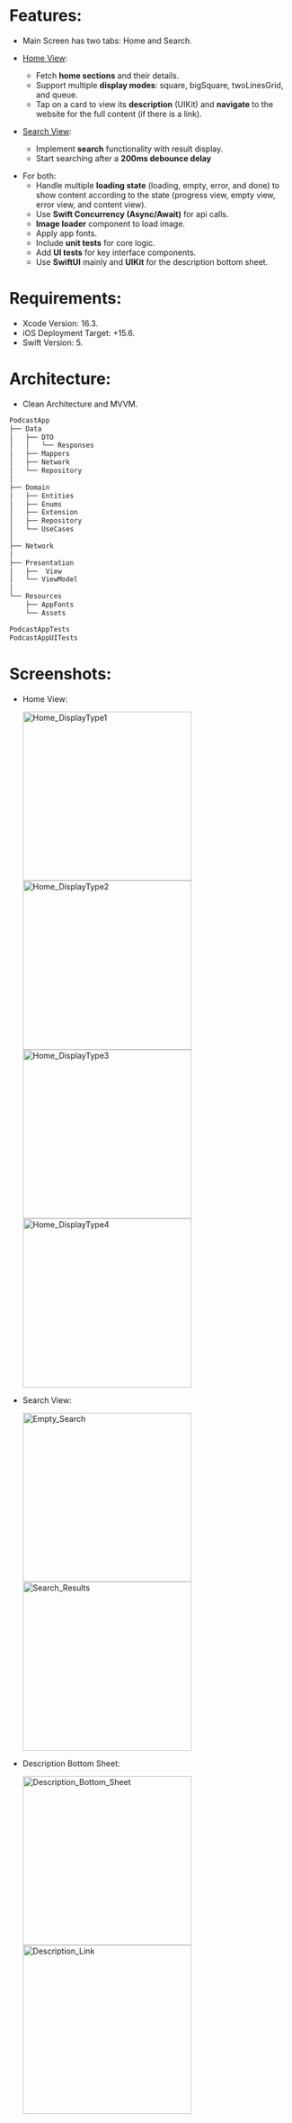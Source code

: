 # Features:  
  - Main Screen has two tabs: Home and Search.
  * <ins>Home View</ins>:
      - Fetch **home sections** and their details.
      - Support multiple **display modes**: square, bigSquare, twoLinesGrid, and queue.
      - Tap on a card to view its **description** (UIKit) and **navigate** to the website for the full content (if there is a link).

  * <ins>Search View</ins>:
    - Implement **search** functionality with result display.
    - Start searching after a **200ms debounce delay**

  - For both:
    - Handle multiple **loading state** (loading, empty, error, and done) to show content according to the state (progress view, empty view, error view, and content view).   
    - Use **Swift Concurrency (Async/Await)** for api calls.
    - **Image loader** component to load image.
    - Apply app fonts.
    - Include **unit tests** for core logic.
    - Add **UI tests** for key interface components.
    - Use **SwiftUI** mainly and **UIKit** for the description bottom sheet.

# Requirements:
  - Xcode Version: 16.3.
  - iOS Deployment Target: +15.6.
  - Swift Version: 5.

# Architecture:
  - Clean Architecture and MVVM.

```bash
PodcastApp
├── Data
│   ├── DTO
│   │   └── Responses
│   ├── Mappers
│   ├── Network
│   └── Repository
│
├── Domain
│   ├── Entities
│   ├── Enums
│   ├── Extension
│   ├── Repository
│   └── UseCases
│
├── Network
│
├── Presentation
│   ├──  View
│   └── ViewModel
│
└── Resources
    ├── AppFonts
    └── Assets

PodcastAppTests
PodcastAppUITests
```


# Screenshots:
  - Home View:
    
    <img src="PodcastApp/Resources/Assets.xcassets/OutputScreenshots/Home_DisplayType1.imageset/Home_DisplayType1.png" alt="Home_DisplayType1" width="300"/>
    
    <img src="PodcastApp/Resources/Assets.xcassets/OutputScreenshots/Home_DisplayType2.imageset/Home_DisplayType2.png" alt="Home_DisplayType2" width="300"/>
    
    <img src="PodcastApp/Resources/Assets.xcassets/OutputScreenshots/Home_DisplayType3.imageset/Home_DisplayType3.png" alt="Home_DisplayType3" width="300"/>
    
    <img src="PodcastApp/Resources/Assets.xcassets/OutputScreenshots/Home_DisplayType4.imageset/Home_DisplayType4.png" alt="Home_DisplayType4" width="300"/>


  - Search View:
    
    <img src="PodcastApp/Resources/Assets.xcassets/OutputScreenshots/Empty_Search.imageset/Empty_Search.png" alt="Empty_Search" width="300"/>
    
    <img src="PodcastApp/Resources/Assets.xcassets/OutputScreenshots/Search_Results.imageset/Search_Results.png" alt="Search_Results" width="300"/>
    
  - Description Bottom Sheet:

    <img src="PodcastApp/Resources/Assets.xcassets/OutputScreenshots/Description_Bottom_Sheet.imageset/Description_Bottom_Sheet.png" alt="Description_Bottom_Sheet" width="300"/>

    <img src="PodcastApp/Resources/Assets.xcassets/OutputScreenshots/Description_Link.imageset/Description_Link.png" alt="Description_Link" width="300"/>


